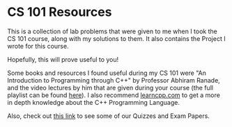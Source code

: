 # CS 101 Resources

This is a collection of lab problems that were given to me when I took the CS 101 course, along with my solutions to them.
It also contains the Project I wrote for this course.

Hopefully, this will prove useful to you!

Some books and resources I found useful during my CS 101 were "An Introduction to Programming through C++" by Professor Abhiram Ranade,
and the video lectures by him that are given during your course (the full playlist can be found [here](https://www.youtube.com/playlist?list=PLOzRYVm0a65eklyMDXGSWObRA-7lCdkSm)). I also recommend [learncpp.com](https://www.learncpp.com/) to get a more in depth knowledge about the C++ Programming Language.

Also, check out [this link](https://drive.google.com/drive/folders/1QFUvWe9oxEdaQDQWlI3IboM6BQjiI9Mx) to see some of our Quizzes and Exam Papers.